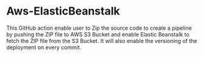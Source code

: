 # Aws-ElasticBeanstalk
This GitHub action enable user to Zip the source code to create a pipeline by pushing the ZIP file to AWS S3 Bucket and enable Elastic Beanstalk to fetch the ZIP file from the S3 Bucket. It will also enable the versioning of the deployment on every commit.
